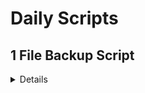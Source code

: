 # Daily Scripts

## 1 File Backup Script 
<details>


```bash
#!/bin/bash

backup_dir="/path/to/backup"
source_dir="/path/to/source"

tar -czf "$backup_dir/backup_$(date +%Y%m%d_%H%M%S).tar.gz" "$source_dir"
```

### Explanation:
- `backup_dir="/path/to/backup"`: Specifies the directory where you want to save the backup.
- `source_dir="/path/to/source"`: Specifies the directory that you want to back up.
- `tar -czf "$backup_dir/backup_$(date +%Y%m%d_%H%M%S).tar.gz" "$source_dir"`: Creates a compressed tarball of the source directory with a timestamp in the filename and saves it in the backup directory.

### Next, the tar command is used to create a compressed archive of the source_dir. The -czf options are used where:

- c stands for 'create' a new archive,
- z compresses the archive using gzip, and
- f allows you to specify the name of the resulting file.

### Save the Script:
- Save the script with a meaningful name like backup.sh.
- Place the script in a directory like /usr/local/bin/ for easy access.


### Make the Script Executable:
   - Run the following command to make the script executable:
     ```bash
     chmod +x /usr/local/bin/backup.sh
     ```

### Test the Script:
   - Manually run the script to ensure it works as expected:
     ```bash
     /usr/local/bin/backup.sh
     ```
   - Verify that the backup file is created in the specified backup directory.

### Automate the Backup:

### Understanding Cron:
- Cron is a time-based job scheduler in Unix-like operating systems. It allows you to run scripts or commands at scheduled intervals.
   
   - **Schedule with Cron:**
     - Use `cron` to automate the backup process. Open the crontab file for editing:
       ```bash
       crontab -e
       ```
     - Add a cron job to run the backup script at your desired interval. For example, to run the script every day at 2:00 AM:
       ```bash
       0 2 * * * /usr/local/bin/backup.sh
       ```
       Here’s a breakdown of the time fields:

- Minute: (0-59)
- Hour: (0-23)
- Day of Month: (1-31)
- Month: (1-12)
- Day of Week: (0-7, where both 0 and 7 represent Sunday)
     - Save and close the crontab file. This schedules the script to run automatically.


### Verify Backups Regularly:
   - Regularly check the backup files to ensure they are being created correctly and can be restored if needed.
   - Perform periodic restoration tests to verify the integrity of your backups.

### Implement Retention Policies:
   - Cleanup Old Backups:
     - To manage disk space, consider adding a command to delete old backups, e.g., keeping only the last 7 days' worth of backups:
       ```bash
       find "$backup_dir" -type f -name "*.tar.gz" -mtime +7 -exec rm {} \;
       ```


</details>
